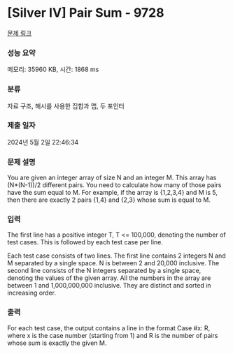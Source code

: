 # [Silver IV] Pair Sum - 9728 

[문제 링크](https://www.acmicpc.net/problem/9728) 

### 성능 요약

메모리: 35960 KB, 시간: 1868 ms

### 분류

자료 구조, 해시를 사용한 집합과 맵, 두 포인터

### 제출 일자

2024년 5월 2일 22:46:34

### 문제 설명

<p>You are given an integer array of size N and an integer M. This array has (N*(N-1))/2 different pairs. You need to calculate how many of those pairs have the sum equal to M. For example, if the array is {1,2,3,4} and M is 5, then there are exactly 2 pairs {1,4} and {2,3} whose sum is equal to M. </p>

### 입력 

 <p>The first line has a positive integer T, T <= 100,000, denoting the number of test cases. This is followed by each test case per line. </p>

<p>Each test case consists of two lines. The first line contains 2 integers N and M separated by a single space. N is between 2 and 20,000 inclusive. The second line consists of the N integers separated by a single space, denoting the values of the given array. All the numbers in the array are between 1 and 1,000,000,000 inclusive. They are distinct and sorted in increasing order.</p>

### 출력 

 <p>For each test case, the output contains a line in the format Case #x: R, where x is the case number (starting from 1) and R is the number of pairs whose sum is exactly the given M. </p>

